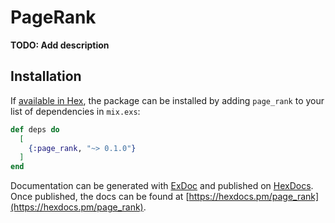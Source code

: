 # PageRank

**TODO: Add description**

## Installation

If [available in Hex](https://hex.pm/docs/publish), the package can be installed
by adding `page_rank` to your list of dependencies in `mix.exs`:

```elixir
def deps do
  [
    {:page_rank, "~> 0.1.0"}
  ]
end
```

Documentation can be generated with [ExDoc](https://github.com/elixir-lang/ex_doc)
and published on [HexDocs](https://hexdocs.pm). Once published, the docs can
be found at [https://hexdocs.pm/page_rank](https://hexdocs.pm/page_rank).

